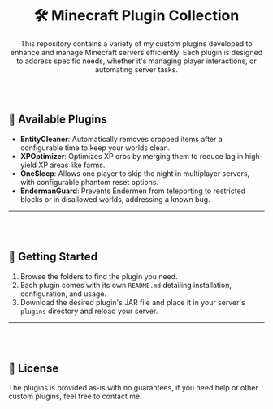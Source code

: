 
<div align="center">



# 🛠️ Minecraft Plugin Collection

This repository contains a variety of my custom plugins developed to enhance and manage Minecraft servers efficiently. Each plugin is designed to address specific needs, whether it's managing player interactions, or automating server tasks.

</div>

<br><br>

## 📂 Available Plugins

- **EntityCleaner**: Automatically removes dropped items after a configurable time to keep your worlds clean.
- **XPOptimizer**: Optimizes XP orbs by merging them to reduce lag in high-yield XP areas like farms.
- **OneSleep**: Allows one player to skip the night in multiplayer servers, with configurable phantom reset options.
- **EndermanGuard**: Prevents Endermen from teleporting to restricted blocks or in disallowed worlds, addressing a known bug.

---

<br><br>

## 🚀 Getting Started

1. Browse the folders to find the plugin you need.
2. Each plugin comes with its own `README.md` detailing installation, configuration, and usage.
3. Download the desired plugin's JAR file and place it in your server's `plugins` directory and reload your server.

---

<br><br>

## 📜 License

The plugins is provided as-is with no guarantees, if you need help or other custom plugins, feel free to contact me.
